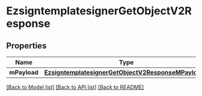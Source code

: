 # EzsigntemplatesignerGetObjectV2Response

## Properties
Name | Type | Description | Notes
------------ | ------------- | ------------- | -------------
**mPayload** | [**EzsigntemplatesignerGetObjectV2ResponseMPayload***](EzsigntemplatesignerGetObjectV2ResponseMPayload.md) |  | 

[[Back to Model list]](../README.md#documentation-for-models) [[Back to API list]](../README.md#documentation-for-api-endpoints) [[Back to README]](../README.md)


